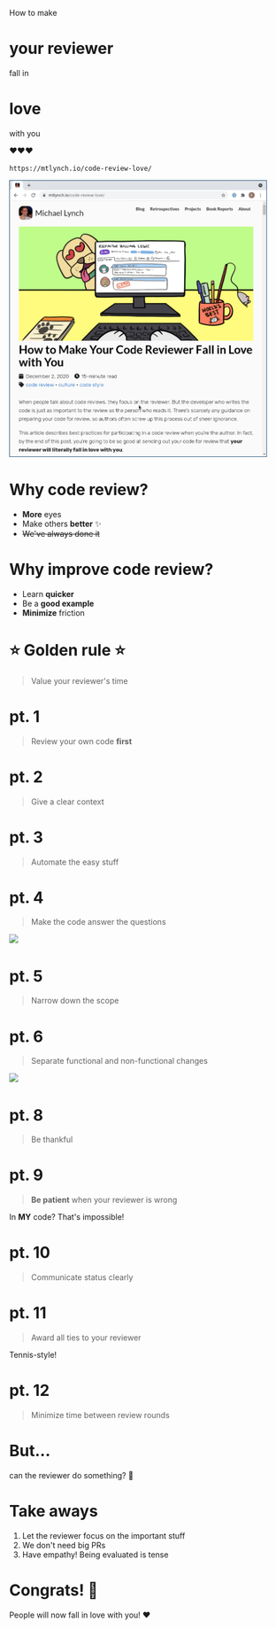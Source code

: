 How to make

# your reviewer

fall in

# love

with you

❤️❤️❤️



<!-- Blank side for story -->
<!-- .slide: data-background="black" -->



`https://mtlynch.io/code-review-love/`

<img src="/images/blog_post.png" height="500px" />



# Why code review?

* **More** eyes
* Make others **better** ✨
* ~~We've always done it~~



# Why improve code review?

* Learn **quicker**
* Be a **good example**
* **Minimize** friction



# ⭐ Golden rule ⭐

> Value your reviewer's time



# pt. 1

> Review your own code **first**



# pt. 2

> Give a clear context



# pt. 3

> Automate the easy stuff



# pt. 4

> Make the code answer the questions

<img src="https://mtlynch.io/code-review-love/having-trouble.png" />



# pt. 5

> Narrow down the scope



# pt. 6

> Separate functional and non-functional changes



<img src="https://mtlynch.io/code-review-love/mixed-refactoring_hu4c6575d9cffbb1d95e8ff72a4e98c1dd_65801_600x0_resize_lanczos_2.png" height="600px" />



# pt. 8

> Be thankful



# pt. 9

> **Be patient** when your reviewer is wrong

In **MY** code? That's impossible!



# pt. 10

> Communicate status clearly



# pt. 11

> Award all ties to your reviewer

Tennis-style!



# pt. 12

> Minimize time between review rounds



# But...

can the reviewer do something? 🤔



# Take aways

1. Let the reviewer focus on the important stuff
2. We don't need big PRs
3. Have empathy! Being evaluated is tense



# Congrats! 🎉

People will now fall in love with you! ❤️
